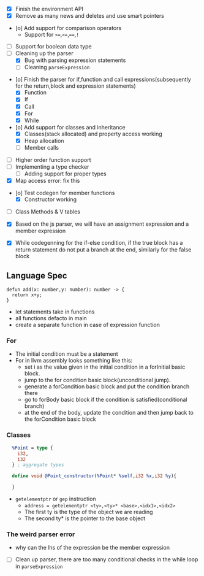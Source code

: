 - [x] Finish the environment API
- [x] Remove as many news and deletes and use smart pointers
- [o] Add support for comparison operators  
  - Support for `>=`,`<=`,`==`,`!`
- [ ] Support for boolean data type
- [ ] Cleaning up the parser
  - [x] Bug with parsing expression statements
  - [ ] Cleaning `parseExpression`
- [o] Finish the parser for if,function and call expressions(subsequently for the return,block and expression statements)
  - [x] Function
  - [x] If
  - [x] Call
  - [x] For
  - [x] While
- [o] Add support for classes and inheritance
  - [x] Classes(stack allocated) and property access working
  - [x] Heap allocation
  - [ ] Member calls
- [ ] Higher order function support
- [ ] Implementing a type checker
  - [ ] Adding support for proper types
- [x] Map access error: fix this
- [o] Test codegen for member functions
  - [x] Constructor working
- [ ] Class Methods & V tables
- [x] Based on the js parser, we will have an assignment expression and a member expression
- [x] While codegenning for the if-else condition, if the true block has a return statement do not put a branch at the end, similarly for the false block


## Language Spec
```
defun add(x: number,y: number): number -> {
  return x+y;
}
```

- let statements take in functions
- all functions defacto in main
- create a separate function in case of expression function

### For 
- The initial condition must be a statement  
- For in llvm assembly looks something like this:
  - set i as the value given in the initial condition in a forInitial basic block.
  - jump to the for condition basic block(unconditional jump). 
  - generate a forCondition basic block and put the condition branch there
  - go to forBody basic block if the condition is satisfied(conditional branch)
  - at the end of the body, update the condition and then jump back to the forCondition basic block

### Classes
```ll
  %Point = type {
    i32,
    i32
  } ; aggregate types

  define void @Point_constructor(%Point* %self,i32 %x,i32 %y){

  }
```
- `getelementptr` or `gep` instruction
  - `address = getelementptr <ty>,<ty>* <base>,<idx1>,<idx2>`
  - The first ty is the type of the object we are reading
  - The second ty* is the pointer to the base object


### The weird parser error
- why can the lhs of the expression be the member expression 


- [ ] Clean up parser, there are too many conditional checks in the while loop in `parseExpression`
